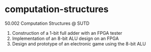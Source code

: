 # computation-structures
50.002 Computation Structures @ SUTD

1. Construction of a 1-bit full adder with an FPGA tester
2. Implementation of an 8-bit ALU design on an FPGA
3. Design and prototype of an electronic game using the 8-bit ALU
